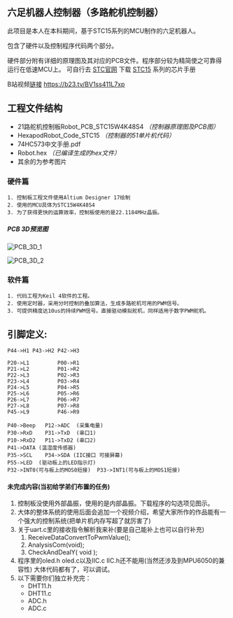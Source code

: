 ## 六足机器人控制器（多路舵机控制器）

此项目是本人在本科期间，基于STC15系列的MCU制作的六足机器人。

包含了硬件以及控制程序代码两个部分。

硬件部分附有详细的原理图及其对应的PCB文件。程序部分较为精简使之可靠得运行在低速MCU上。
可自行去 [STC官网](http://www.stcmcu.com) 下载 [STC15](http://www.stcmcudata.com/datasheet/stc/STC-AD-PDF/STC15.pdf) 系列的芯片手册

B站视频[链接](https://b23.tv/BV1ss411L7xp) https://b23.tv/BV1ss411L7xp

## 工程文件结构
* 21路舵机控制板Robot_PCB_STC15W4K48S4 _（控制器原理图及PCB图）_
* HexapodRobot_Code_STC15 _（控制器的51单片机代码）_
* 74HC573中文手册.pdf
* Robot.hex _（已编译生成的hex文件）_
* 其余的为参考图片

### 硬件篇
	1. 控制板工程文件使用Altium Designer 17绘制
	2. 使用的MCU具体为STC15W4K48S4
	3. 为了获得更快的运算效率，控制板使用的是22.1184MHz晶振。


##### PCB 3D预览图
![PCB_3D_1](https://gitee.com/ClimbSnailQ/Project_Image/raw/master/Robot_For_RaspberryPi/HexapodRobot_STC15/Robot_PCB_STC15W4K48S4_3D.jpg)

![PCB_3D_2](https://gitee.com/ClimbSnailQ/Project_Image/raw/master/Robot_For_RaspberryPi/HexapodRobot_STC15/Robot_PCB_STC15W4K48S43D.jpg)


### 软件篇
	1. 代码工程为Keil 4软件的工程。
	2. 使用定时器，采用分时控制的叠加算法，生成多路舵机可用的PWM信号。
	3. 可提供精度达10us的持续PWM信号。直接驱动模拟舵机，同样适用于数字PWM舵机。

## 引脚定义:

	P44->H1 P43->H2	P42->H3
	
	P20->L1 		P00->R1
	P21->L2 		P01->R2
	P22->L3 		P02->R3
	P23->L4 		P03->R4
	P24->L5 		P04->R5
	P25->L6 		P05->R6
	P26->L7 		P06->R7
	P27->L8 		P07->R8
	P45->L9 		P46->R9
	
	P40->Beep	P12->ADC  (采集电量)
	P30->RxD	P31->TxD  (串口1)
	P10->RxD2	P11->TxD2 (串口2)
	P41->DATA (温湿度传感器)
	P35->SCL	P34->SDA (IIC接口 可接屏幕)
	P55->LED  (驱动板上的LED指示灯)
	P32->INT0(可与板上的MOS0短接)	P33->INT1(可与板上的MOS1短接)


#### 未完成内容(当初给学弟们布置的任务)
1. 控制板没使用外部晶振，使用的是内部晶振。下载程序的勾选项见图示。
2. 大体的整体系统的使用后面会追加一个视频介绍，希望大家所作的作品能有一个强大的控制系统(把单片机内存写超了就厉害了)
3. 关于uart.c里的接收指令解析我来补(要是自己能补上也可以自行补充)
	1. ReceiveDataConvertToPwmValue();
	2. AnalysisCom(void);
	3. CheckAndDealY( void );
4. 程序里的oled.h oled.c以及IIC.c IIC.h还不能用(当然还涉及到MPU6050的兼容性) 大体代码都有了，可以调试。	
5. 以下需要你们独立补充完：
    * DHT11.h
    * DHT11.c
    * ADC.h
    * ADC.c
